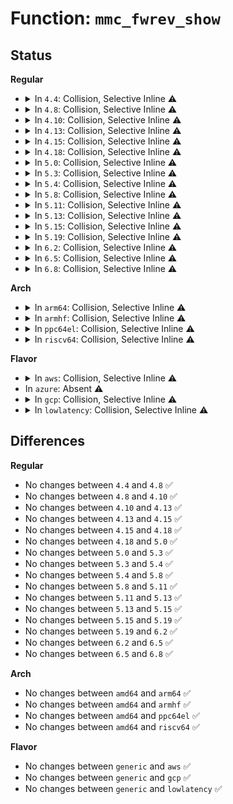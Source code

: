# Function: <code>mmc_fwrev_show</code>

## Status
<b>Regular</b>
<ul>
<li>
<details>
<summary>In <code>4.4</code>: Collision, Selective Inline ⚠️</summary>

```c
ssize_t mmc_fwrev_show(struct device *dev, struct device_attribute *attr, char *buf);
```

**Collision:** Static-Static Collision

**Inline:** Selective

**Transformation:** False

**Instances:**

```
In drivers/mmc/core/mmc.c (ffffffff816c4af0)
Location: drivers/mmc/core/mmc.c:724
Inline: True
```
```
In drivers/mmc/core/sd.c (ffffffff816c67b0)
Location: drivers/mmc/core/sd.c:662
Inline: False
```
**Symbols:**

```
ffffffff816c4af0-ffffffff816c4b3e: mmc_fwrev_show (STB_LOCAL)
ffffffff816c67b0-ffffffff816c67d6: mmc_fwrev_show (STB_LOCAL)
```
</details>
</li>
<li>
<details>
<summary>In <code>4.8</code>: Collision, Selective Inline ⚠️</summary>

```c
ssize_t mmc_fwrev_show(struct device *dev, struct device_attribute *attr, char *buf);
```

**Collision:** Static-Static Collision

**Inline:** Selective

**Transformation:** False

**Instances:**

```
In drivers/mmc/core/mmc.c (ffffffff81727b00)
Location: drivers/mmc/core/mmc.c:754
Inline: True
```
```
In drivers/mmc/core/sd.c (ffffffff81729770)
Location: drivers/mmc/core/sd.c:672
Inline: False
```
**Symbols:**

```
ffffffff81727b00-ffffffff81727b4e: mmc_fwrev_show (STB_LOCAL)
ffffffff81729770-ffffffff81729796: mmc_fwrev_show (STB_LOCAL)
```
</details>
</li>
<li>
<details>
<summary>In <code>4.10</code>: Collision, Selective Inline ⚠️</summary>

```c
ssize_t mmc_fwrev_show(struct device *dev, struct device_attribute *attr, char *buf);
```

**Collision:** Static-Static Collision

**Inline:** Selective

**Transformation:** False

**Instances:**

```
In drivers/mmc/core/mmc.c (ffffffff8175ab70)
Location: drivers/mmc/core/mmc.c:775
Inline: True
```
```
In drivers/mmc/core/sd.c (ffffffff8175c7d0)
Location: drivers/mmc/core/sd.c:680
Inline: False
```
**Symbols:**

```
ffffffff8175ab70-ffffffff8175abbe: mmc_fwrev_show (STB_LOCAL)
ffffffff8175c7d0-ffffffff8175c7f6: mmc_fwrev_show (STB_LOCAL)
```
</details>
</li>
<li>
<details>
<summary>In <code>4.13</code>: Collision, Selective Inline ⚠️</summary>

```c
ssize_t mmc_fwrev_show(struct device *dev, struct device_attribute *attr, char *buf);
```

**Collision:** Static-Static Collision

**Inline:** Selective

**Transformation:** False

**Instances:**

```
In drivers/mmc/core/mmc.c (ffffffff81776f80)
Location: drivers/mmc/core/mmc.c:796
Inline: True
```
```
In drivers/mmc/core/sd.c (ffffffff8177b030)
Location: drivers/mmc/core/sd.c:672
Inline: False
```
**Symbols:**

```
ffffffff81776f80-ffffffff81776fce: mmc_fwrev_show (STB_LOCAL)
ffffffff8177b030-ffffffff8177b056: mmc_fwrev_show (STB_LOCAL)
```
</details>
</li>
<li>
<details>
<summary>In <code>4.15</code>: Collision, Selective Inline ⚠️</summary>

```c
ssize_t mmc_fwrev_show(struct device *dev, struct device_attribute *attr, char *buf);
```

**Collision:** Static-Static Collision

**Inline:** Selective

**Transformation:** False

**Instances:**

```
In drivers/mmc/core/mmc.c (ffffffff817ed390)
Location: drivers/mmc/core/mmc.c:797
Inline: True
```
```
In drivers/mmc/core/sd.c (ffffffff817f1470)
Location: drivers/mmc/core/sd.c:672
Inline: False
```
**Symbols:**

```
ffffffff817ed390-ffffffff817ed3de: mmc_fwrev_show (STB_LOCAL)
ffffffff817f1470-ffffffff817f1496: mmc_fwrev_show (STB_LOCAL)
```
</details>
</li>
<li>
<details>
<summary>In <code>4.18</code>: Collision, Selective Inline ⚠️</summary>

```c
ssize_t mmc_fwrev_show(struct device *dev, struct device_attribute *attr, char *buf);
```

**Collision:** Static-Static Collision

**Inline:** Selective

**Transformation:** False

**Instances:**

```
In drivers/mmc/core/mmc.c (ffffffff818364c0)
Location: drivers/mmc/core/mmc.c:798
Inline: True
```
```
In drivers/mmc/core/sd.c (ffffffff8183a810)
Location: drivers/mmc/core/sd.c:664
Inline: False
```
**Symbols:**

```
ffffffff818364c0-ffffffff8183650e: mmc_fwrev_show (STB_LOCAL)
ffffffff8183a810-ffffffff8183a836: mmc_fwrev_show (STB_LOCAL)
```
</details>
</li>
<li>
<details>
<summary>In <code>5.0</code>: Collision, Selective Inline ⚠️</summary>

```c
ssize_t mmc_fwrev_show(struct device *dev, struct device_attribute *attr, char *buf);
```

**Collision:** Static-Static Collision

**Inline:** Selective

**Transformation:** False

**Instances:**

```
In drivers/mmc/core/mmc.c (ffffffff818624b0)
Location: drivers/mmc/core/mmc.c:798
Inline: True
```
```
In drivers/mmc/core/sd.c (ffffffff81866780)
Location: drivers/mmc/core/sd.c:664
Inline: False
```
**Symbols:**

```
ffffffff818624b0-ffffffff818624fe: mmc_fwrev_show (STB_LOCAL)
ffffffff81866780-ffffffff818667a6: mmc_fwrev_show (STB_LOCAL)
```
</details>
</li>
<li>
<details>
<summary>In <code>5.3</code>: Collision, Selective Inline ⚠️</summary>

```c
ssize_t mmc_fwrev_show(struct device *dev, struct device_attribute *attr, char *buf);
```

**Collision:** Static-Static Collision

**Inline:** Selective

**Transformation:** False

**Instances:**

```
In drivers/mmc/core/mmc.c (ffffffff818a6600)
Location: drivers/mmc/core/mmc.c:795
Inline: True
```
```
In drivers/mmc/core/sd.c (ffffffff818aa5c0)
Location: drivers/mmc/core/sd.c:684
Inline: False
```
**Symbols:**

```
ffffffff818a6600-ffffffff818a664e: mmc_fwrev_show (STB_LOCAL)
ffffffff818aa5c0-ffffffff818aa5e7: mmc_fwrev_show (STB_LOCAL)
```
</details>
</li>
<li>
<details>
<summary>In <code>5.4</code>: Collision, Selective Inline ⚠️</summary>

```c
ssize_t mmc_fwrev_show(struct device *dev, struct device_attribute *attr, char *buf);
```

**Collision:** Static-Static Collision

**Inline:** Selective

**Transformation:** False

**Instances:**

```
In drivers/mmc/core/mmc.c (ffffffff818d8a60)
Location: drivers/mmc/core/mmc.c:795
Inline: True
```
```
In drivers/mmc/core/sd.c (ffffffff818dca10)
Location: drivers/mmc/core/sd.c:684
Inline: False
```
**Symbols:**

```
ffffffff818d8a60-ffffffff818d8aae: mmc_fwrev_show (STB_LOCAL)
ffffffff818dca10-ffffffff818dca37: mmc_fwrev_show (STB_LOCAL)
```
</details>
</li>
<li>
<details>
<summary>In <code>5.8</code>: Collision, Selective Inline ⚠️</summary>

```c
ssize_t mmc_fwrev_show(struct device *dev, struct device_attribute *attr, char *buf);
```

**Collision:** Static-Static Collision

**Inline:** Selective

**Transformation:** False

**Instances:**

```
In drivers/mmc/core/mmc.c (ffffffff819ab730)
Location: drivers/mmc/core/mmc.c:799
Inline: True
```
```
In drivers/mmc/core/sd.c (ffffffff819af960)
Location: drivers/mmc/core/sd.c:684
Inline: False
```
**Symbols:**

```
ffffffff819ab730-ffffffff819ab77e: mmc_fwrev_show (STB_LOCAL)
ffffffff819af960-ffffffff819af987: mmc_fwrev_show (STB_LOCAL)
```
</details>
</li>
<li>
<details>
<summary>In <code>5.11</code>: Collision, Selective Inline ⚠️</summary>

```c
ssize_t mmc_fwrev_show(struct device *dev, struct device_attribute *attr, char *buf);
```

**Collision:** Static-Static Collision

**Inline:** Selective

**Transformation:** False

**Instances:**

```
In drivers/mmc/core/mmc.c (ffffffff819ae2e0)
Location: drivers/mmc/core/mmc.c:806
Inline: True
```
```
In drivers/mmc/core/sd.c (ffffffff819b1d60)
Location: drivers/mmc/core/sd.c:684
Inline: False
```
**Symbols:**

```
ffffffff819ae2e0-ffffffff819ae32e: mmc_fwrev_show (STB_LOCAL)
ffffffff819b1d60-ffffffff819b1d87: mmc_fwrev_show (STB_LOCAL)
```
</details>
</li>
<li>
<details>
<summary>In <code>5.13</code>: Collision, Selective Inline ⚠️</summary>

```c
ssize_t mmc_fwrev_show(struct device *dev, struct device_attribute *attr, char *buf);
```

**Collision:** Static-Static Collision

**Inline:** Selective

**Transformation:** False

**Instances:**

```
In drivers/mmc/core/mmc.c (ffffffff81992910)
Location: drivers/mmc/core/mmc.c:806
Inline: True
```
```
In drivers/mmc/core/sd.c (ffffffff81996590)
Location: drivers/mmc/core/sd.c:690
Inline: False
```
**Symbols:**

```
ffffffff81992910-ffffffff8199295b: mmc_fwrev_show (STB_LOCAL)
ffffffff81996590-ffffffff819965b7: mmc_fwrev_show (STB_LOCAL)
```
</details>
</li>
<li>
<details>
<summary>In <code>5.15</code>: Collision, Selective Inline ⚠️</summary>

```c
ssize_t mmc_fwrev_show(struct device *dev, struct device_attribute *attr, char *buf);
```

**Collision:** Static-Static Collision

**Inline:** Selective

**Transformation:** False

**Instances:**

```
In drivers/mmc/core/mmc.c (ffffffff81a3e410)
Location: drivers/mmc/core/mmc.c:809
Inline: True
```
```
In drivers/mmc/core/sd.c (ffffffff81a42460)
Location: drivers/mmc/core/sd.c:700
Inline: False
```
**Symbols:**

```
ffffffff81a3e410-ffffffff81a3e45b: mmc_fwrev_show (STB_LOCAL)
ffffffff81a42460-ffffffff81a42487: mmc_fwrev_show (STB_LOCAL)
```
</details>
</li>
<li>
<details>
<summary>In <code>5.19</code>: Collision, Selective Inline ⚠️</summary>

```c
ssize_t mmc_fwrev_show(struct device *dev, struct device_attribute *attr, char *buf);
```

**Collision:** Static-Static Collision

**Inline:** Selective

**Transformation:** False

**Instances:**

```
In drivers/mmc/core/mmc.c (ffffffff81bab700)
Location: drivers/mmc/core/mmc.c:817
Inline: True
```
```
In drivers/mmc/core/sd.c (ffffffff81bafc00)
Location: drivers/mmc/core/sd.c:709
Inline: False
```
**Symbols:**

```
ffffffff81bab700-ffffffff81bab763: mmc_fwrev_show (STB_LOCAL)
ffffffff81bafc00-ffffffff81bafc30: mmc_fwrev_show (STB_LOCAL)
```
</details>
</li>
<li>
<details>
<summary>In <code>6.2</code>: Collision, Selective Inline ⚠️</summary>

```c
ssize_t mmc_fwrev_show(struct device *dev, struct device_attribute *attr, char *buf);
```

**Collision:** Static-Static Collision

**Inline:** Selective

**Transformation:** False

**Instances:**

```
In drivers/mmc/core/mmc.c (ffffffff81d4ea90)
Location: drivers/mmc/core/mmc.c:817
Inline: True
```
```
In drivers/mmc/core/sd.c (ffffffff81d537f0)
Location: drivers/mmc/core/sd.c:709
Inline: False
```
**Symbols:**

```
ffffffff81d4ea90-ffffffff81d4eaf3: mmc_fwrev_show (STB_LOCAL)
ffffffff81d537f0-ffffffff81d53820: mmc_fwrev_show (STB_LOCAL)
```
</details>
</li>
<li>
<details>
<summary>In <code>6.5</code>: Collision, Selective Inline ⚠️</summary>

```c
ssize_t mmc_fwrev_show(struct device *dev, struct device_attribute *attr, char *buf);
```

**Collision:** Static-Static Collision

**Inline:** Selective

**Transformation:** False

**Instances:**

```
In drivers/mmc/core/mmc.c (ffffffff81db93a0)
Location: drivers/mmc/core/mmc.c:817
Inline: True
```
```
In drivers/mmc/core/sd.c (ffffffff81dbe1b0)
Location: drivers/mmc/core/sd.c:709
Inline: False
```
**Symbols:**

```
ffffffff81db93a0-ffffffff81db9403: mmc_fwrev_show (STB_LOCAL)
ffffffff81dbe1b0-ffffffff81dbe1e0: mmc_fwrev_show (STB_LOCAL)
```
</details>
</li>
<li>
<details>
<summary>In <code>6.8</code>: Collision, Selective Inline ⚠️</summary>

```c
ssize_t mmc_fwrev_show(struct device *dev, struct device_attribute *attr, char *buf);
```

**Collision:** Static-Static Collision

**Inline:** Selective

**Transformation:** False

**Instances:**

```
In drivers/mmc/core/mmc.c (ffffffff81e718f0)
Location: drivers/mmc/core/mmc.c:824
Inline: True
```
```
In drivers/mmc/core/sd.c (ffffffff81e76880)
Location: drivers/mmc/core/sd.c:709
Inline: False
```
**Symbols:**

```
ffffffff81e718f0-ffffffff81e71953: mmc_fwrev_show (STB_LOCAL)
ffffffff81e76880-ffffffff81e768b0: mmc_fwrev_show (STB_LOCAL)
```
</details>
</li>
</ul>
<b>Arch</b>
<ul>
<li>
<details>
<summary>In <code>arm64</code>: Collision, Selective Inline ⚠️</summary>

```c
ssize_t mmc_fwrev_show(struct device *dev, struct device_attribute *attr, char *buf);
```

**Collision:** Static-Static Collision

**Inline:** Selective

**Transformation:** False

**Instances:**

```
In drivers/mmc/core/mmc.c (ffff800010b330d0)
Location: drivers/mmc/core/mmc.c:795
Inline: True
```
```
In drivers/mmc/core/sd.c (ffff800010b36bb0)
Location: drivers/mmc/core/sd.c:684
Inline: False
```
**Symbols:**

```
ffff800010b330d0-ffff800010b33144: mmc_fwrev_show (STB_LOCAL)
ffff800010b36bb0-ffff800010b36bf0: mmc_fwrev_show (STB_LOCAL)
```
</details>
</li>
<li>
<details>
<summary>In <code>armhf</code>: Collision, Selective Inline ⚠️</summary>

```c
ssize_t mmc_fwrev_show(struct device *dev, struct device_attribute *attr, char *buf);
```

**Collision:** Static-Static Collision

**Inline:** Selective

**Transformation:** False

**Instances:**

```
In drivers/mmc/core/mmc.c (c0c0db58)
Location: drivers/mmc/core/mmc.c:795
Inline: True
```
```
In drivers/mmc/core/sd.c (c0c11590)
Location: drivers/mmc/core/sd.c:684
Inline: False
```
**Symbols:**

```
c0c0db58-c0c0dbac: mmc_fwrev_show (STB_LOCAL)
c0c11590-c0c115c0: mmc_fwrev_show (STB_LOCAL)
```
</details>
</li>
<li>
<details>
<summary>In <code>ppc64el</code>: Collision, Selective Inline ⚠️</summary>

```c
ssize_t mmc_fwrev_show(struct device *dev, struct device_attribute *attr, char *buf);
```

**Collision:** Static-Static Collision

**Inline:** Selective

**Transformation:** False

**Instances:**

```
In drivers/mmc/core/mmc.c (c000000000c2d520)
Location: drivers/mmc/core/mmc.c:795
Inline: True
```
```
In drivers/mmc/core/sd.c (c000000000c31fd0)
Location: drivers/mmc/core/sd.c:684
Inline: False
```
**Symbols:**

```
c000000000c2d520-c000000000c2d5a8: mmc_fwrev_show (STB_LOCAL)
c000000000c31fd0-c000000000c32018: mmc_fwrev_show (STB_LOCAL)
```
</details>
</li>
<li>
<details>
<summary>In <code>riscv64</code>: Collision, Selective Inline ⚠️</summary>

```c
ssize_t mmc_fwrev_show(struct device *dev, struct device_attribute *attr, char *buf);
```

**Collision:** Static-Static Collision

**Inline:** Selective

**Transformation:** False

**Instances:**

```
In drivers/mmc/core/mmc.c (ffffffe00070b80e)
Location: drivers/mmc/core/mmc.c:795
Inline: True
```
```
In drivers/mmc/core/sd.c (ffffffe00070ec30)
Location: drivers/mmc/core/sd.c:684
Inline: False
```
**Symbols:**

```
ffffffe00070b80e-ffffffe00070b878: mmc_fwrev_show (STB_LOCAL)
ffffffe00070ec30-ffffffe00070ec6c: mmc_fwrev_show (STB_LOCAL)
```
</details>
</li>
</ul>
<b>Flavor</b>
<ul>
<li>
<details>
<summary>In <code>aws</code>: Collision, Selective Inline ⚠️</summary>

```c
ssize_t mmc_fwrev_show(struct device *dev, struct device_attribute *attr, char *buf);
```

**Collision:** Static-Static Collision

**Inline:** Selective

**Transformation:** False

**Instances:**

```
In drivers/mmc/core/mmc.c (ffffffff8187c420)
Location: drivers/mmc/core/mmc.c:795
Inline: True
```
```
In drivers/mmc/core/sd.c (ffffffff818803d0)
Location: drivers/mmc/core/sd.c:684
Inline: False
```
**Symbols:**

```
ffffffff8187c420-ffffffff8187c46e: mmc_fwrev_show (STB_LOCAL)
ffffffff818803d0-ffffffff818803f7: mmc_fwrev_show (STB_LOCAL)
```
</details>
</li>
<li>
In <code>azure</code>: Absent ⚠️
</li>
<li>
<details>
<summary>In <code>gcp</code>: Collision, Selective Inline ⚠️</summary>

```c
ssize_t mmc_fwrev_show(struct device *dev, struct device_attribute *attr, char *buf);
```

**Collision:** Static-Static Collision

**Inline:** Selective

**Transformation:** False

**Instances:**

```
In drivers/mmc/core/mmc.c (ffffffff818cd8c0)
Location: drivers/mmc/core/mmc.c:795
Inline: True
```
```
In drivers/mmc/core/sd.c (ffffffff818d1870)
Location: drivers/mmc/core/sd.c:684
Inline: False
```
**Symbols:**

```
ffffffff818cd8c0-ffffffff818cd90e: mmc_fwrev_show (STB_LOCAL)
ffffffff818d1870-ffffffff818d1897: mmc_fwrev_show (STB_LOCAL)
```
</details>
</li>
<li>
<details>
<summary>In <code>lowlatency</code>: Collision, Selective Inline ⚠️</summary>

```c
ssize_t mmc_fwrev_show(struct device *dev, struct device_attribute *attr, char *buf);
```

**Collision:** Static-Static Collision

**Inline:** Selective

**Transformation:** False

**Instances:**

```
In drivers/mmc/core/mmc.c (ffffffff818ea3e0)
Location: drivers/mmc/core/mmc.c:795
Inline: True
```
```
In drivers/mmc/core/sd.c (ffffffff818ee390)
Location: drivers/mmc/core/sd.c:684
Inline: False
```
**Symbols:**

```
ffffffff818ea3e0-ffffffff818ea42e: mmc_fwrev_show (STB_LOCAL)
ffffffff818ee390-ffffffff818ee3b7: mmc_fwrev_show (STB_LOCAL)
```
</details>
</li>
</ul>

## Differences
<b>Regular</b>
<ul>
<li>
No changes between <code>4.4</code> and <code>4.8</code> ✅
</li>
<li>
No changes between <code>4.8</code> and <code>4.10</code> ✅
</li>
<li>
No changes between <code>4.10</code> and <code>4.13</code> ✅
</li>
<li>
No changes between <code>4.13</code> and <code>4.15</code> ✅
</li>
<li>
No changes between <code>4.15</code> and <code>4.18</code> ✅
</li>
<li>
No changes between <code>4.18</code> and <code>5.0</code> ✅
</li>
<li>
No changes between <code>5.0</code> and <code>5.3</code> ✅
</li>
<li>
No changes between <code>5.3</code> and <code>5.4</code> ✅
</li>
<li>
No changes between <code>5.4</code> and <code>5.8</code> ✅
</li>
<li>
No changes between <code>5.8</code> and <code>5.11</code> ✅
</li>
<li>
No changes between <code>5.11</code> and <code>5.13</code> ✅
</li>
<li>
No changes between <code>5.13</code> and <code>5.15</code> ✅
</li>
<li>
No changes between <code>5.15</code> and <code>5.19</code> ✅
</li>
<li>
No changes between <code>5.19</code> and <code>6.2</code> ✅
</li>
<li>
No changes between <code>6.2</code> and <code>6.5</code> ✅
</li>
<li>
No changes between <code>6.5</code> and <code>6.8</code> ✅
</li>
</ul>
<b>Arch</b>
<ul>
<li>
No changes between <code>amd64</code> and <code>arm64</code> ✅
</li>
<li>
No changes between <code>amd64</code> and <code>armhf</code> ✅
</li>
<li>
No changes between <code>amd64</code> and <code>ppc64el</code> ✅
</li>
<li>
No changes between <code>amd64</code> and <code>riscv64</code> ✅
</li>
</ul>
<b>Flavor</b>
<ul>
<li>
No changes between <code>generic</code> and <code>aws</code> ✅
</li>
<li>
No changes between <code>generic</code> and <code>gcp</code> ✅
</li>
<li>
No changes between <code>generic</code> and <code>lowlatency</code> ✅
</li>
</ul>

